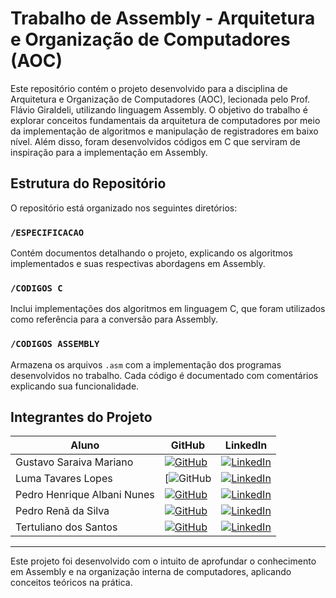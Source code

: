 # Trabalho de Assembly - Arquitetura e Organização de Computadores (AOC)

Este repositório contém o projeto desenvolvido para a disciplina de Arquitetura e Organização de Computadores (AOC), lecionada pelo Prof. Flávio Giraldeli, utilizando linguagem Assembly. O objetivo do trabalho é explorar conceitos fundamentais da arquitetura de computadores por meio da implementação de algoritmos e manipulação de registradores em baixo nível. Além disso, foram desenvolvidos códigos em C que serviram de inspiração para a implementação em Assembly.

## Estrutura do Repositório

O repositório está organizado nos seguintes diretórios:

### `/ESPECIFICACAO`
Contém documentos detalhando o projeto, explicando os algoritmos implementados e suas respectivas abordagens em Assembly.

### `/CODIGOS C`
Inclui implementações dos algoritmos em linguagem C, que foram utilizados como referência para a conversão para Assembly.

### `/CODIGOS ASSEMBLY`
Armazena os arquivos `.asm` com a implementação dos programas desenvolvidos no trabalho. Cada código é documentado com comentários explicando sua funcionalidade.

## **Integrantes do Projeto**
| Aluno | GitHub | LinkedIn |
|-------|--------|----------|
| Gustavo Saraiva Mariano | [![GitHub](https://img.shields.io/badge/github-black?style=for-the-badge&logo=github)](https://github.com/saraivagustavo) | [![LinkedIn](https://img.shields.io/badge/linkedin-blue?style=for-the-badge&logo=linkedin)](https://www.linkedin.com/in/gustavo-saraiva-mariano/) |
| Luma Tavares Lopes | [![GitHub]([![GitHub](https://img.shields.io/badge/github-black?style=for-the-badge&logo=github)(https://github.com/LumaTavares)) | [![LinkedIn](https://img.shields.io/badge/linkedin-blue?style=for-the-badge&logo=linkedin)]() |
| Pedro Henrique Albani Nunes | [![GitHub](https://img.shields.io/badge/github-black?style=for-the-badge&logo=github)](https://github.com/PedroAlbaniNunes) | [![LinkedIn](https://img.shields.io/badge/linkedin-blue?style=for-the-badge&logo=linkedin)](https://www.linkedin.com/in/pedro-henrique-albani-nunes-33a729270/) |
| Pedro Renã da Silva | [![GitHub](https://img.shields.io/badge/github-black?style=for-the-badge&logo=github)](https://github.com/PedroAlbaniNunes) | [![LinkedIn](https://img.shields.io/badge/linkedin-blue?style=for-the-badge&logo=linkedin)](https://www.linkedin.com/in/pedro-henrique-albani-nunes-33a729270/) |
| Tertuliano dos Santos | [![GitHub](https://img.shields.io/badge/github-black?style=for-the-badge&logo=github)]() | [![LinkedIn](https://img.shields.io/badge/linkedin-blue?style=for-the-badge&logo=linkedin)]() |

---

Este projeto foi desenvolvido com o intuito de aprofundar o conhecimento em Assembly e na organização interna de computadores, aplicando conceitos teóricos na prática.



